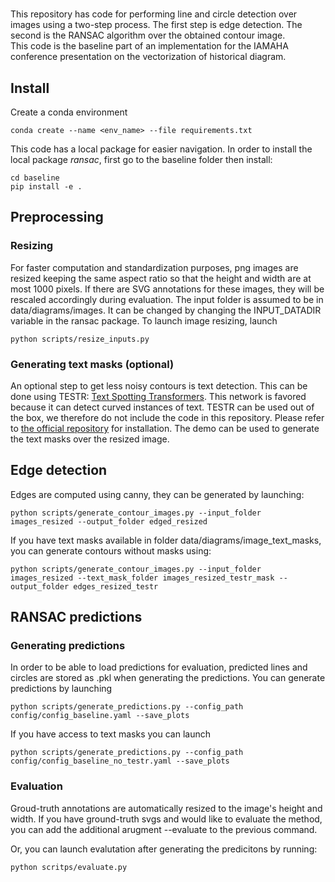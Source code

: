 
# 
This repository has code for performing line and circle detection over images using a two-step process. The first step is edge detection. The second is the RANSAC algorithm over the obtained contour image.  
This code is the baseline part of an implementation for the IAMAHA conference presentation on the vectorization of historical diagram.

## Install 

Create a conda environment 
```
conda create --name <env_name> --file requirements.txt
```

This code has a local package for easier navigation. In order to install the local package *ransac*, first go to the baseline folder then install: 
```
cd baseline
pip install -e .
```

## Preprocessing

### Resizing

For faster computation and standardization purposes, png images are resized keeping the same aspect ratio so that the height and width are at most 1000 pixels. If there are SVG annotations for these images, they will be rescaled accordingly during evaluation. The input folder is assumed to be in data/diagrams/images. It can be changed by changing the INPUT_DATADIR variable in the ransac package.
To launch image resizing, launch
```
python scripts/resize_inputs.py 
```


### Generating text masks (optional)

An optional step to get less noisy contours is text detection. This can be done using TESTR: [Text Spotting Transformers](https://openaccess.thecvf.com/content/CVPR2022/html/Zhang_Text_Spotting_Transformers_CVPR_2022_paper.html). This network is favored because it can detect curved instances of text. TESTR can be used out of the box, we therefore do not include the code in this repository. Please refer to [the official repository](https://github.com/mlpc-ucsd/TESTR) for installation. 
The demo can be used to generate the text masks over the resized image. 


## Edge detection
Edges are computed using canny, they can be generated by launching: 

 ```
python scripts/generate_contour_images.py --input_folder images_resized --output_folder edged_resized
 ```

If you have text masks available in folder data/diagrams/image_text_masks, you can generate contours without masks using:  
 
 ```
python scripts/generate_contour_images.py --input_folder images_resized --text_mask_folder images_resized_testr_mask --output_folder edges_resized_testr
 ```



## RANSAC predictions

### Generating predictions
In order to be able to load predictions for evaluation, predicted lines and circles are stored as .pkl when generating the predictions. 
You can generate predictions by launching 

```
python scripts/generate_predictions.py --config_path config/config_baseline.yaml --save_plots
```
If you have access to text masks you can launch

```
python scripts/generate_predictions.py --config_path config/config_baseline_no_testr.yaml --save_plots
```
### Evaluation
Groud-truth annotations are automatically resized to the image's height and width.
If you have ground-truth svgs and would like to evaluate the method, you can add the additional arugment --evaluate to the previous command. 
<!-- In this case, make sure the image and svg share the same name, we use the -corr suffix for ground-truth and keep files in data/diagrams/svgs. -->

Or, you can launch evalutation after generating the predicitons by running: 

```
python scritps/evaluate.py  
```


<!-- for me only -->
<!-- In order to extract text from the images , go to the testr directory and activate test-testr then launch: 
 ```
 python demo/demo.py --input /home/kallelis/PrimitiveExtraction/PrimitiveExtraction/data/real_diagrams_raw/images_resized --output /home/kallelis/PrimitiveExtraction/PrimitiveExtraction/data/real_diagrams_raw/images_resized_testr --output-mask /home/kallelis/PrimitiveExtraction/PrimitiveExtraction/data/real_diagrams_raw/images_resized_testr_mask --config-file configs/TESTR/TotalText/TESTR_R_50_Polygon.yaml
```
  -->
<!-- TODO: make this a bash script asap  -->

